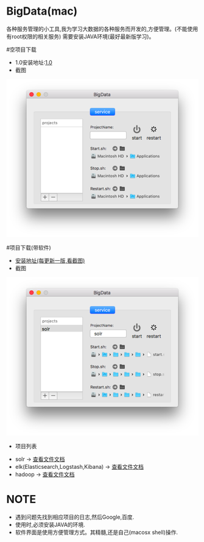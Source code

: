 # BigData(mac)
各种服务管理的小工具,我为学习大数据的各种服务而开发的,方便管理。(不能使用有root权限的相关服务)
需要安装JAVA环境(最好最新版学习)。


#空项目下载
- 1.0安装地址:[1.0](https://pan.baidu.com/s/1mi8Y1T2)
- 截图

[![bigdata.png](/Screenshot/bigdata.png)](/Screenshot/bigdata.png)

#项目下载(带软件)
- [安装地址(每更新一版,看截图)](https://pan.baidu.com/s/1o7ZcIoU)
- 截图

[![bigdata2.png](/Screenshot/bigdata2.png)](/Screenshot/bigdata2.png)

- 项目列表
 * solr -> [查看文件文档](wiki/solr/wiki.md)
 * elk(Elasticsearch,Logstash,Kibana) -> [查看文件文档](wiki/elk/wiki.md)
 * hadoop -> [查看文件文档](wiki/hadoop/wiki.md)



# NOTE
- 遇到问题先找到相应项目的日志,然后Google,百度.
- 使用时,必须安装JAVA的环境.
- 软件界面是使用方便管理方式。其精髓,还是自己(macosx shell)操作.